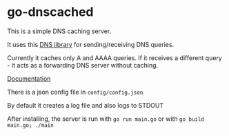 # go-dnscached

This is a simple DNS caching server.

It uses this [DNS library](https://github.com/miekg/dns) for sending/receiving DNS queries.

Currently it caches only A and AAAA queries.
If it receives a different query - it acts as a forwarding DNS server without caching.

[Documentation](https://godoc.org/github.com/dvlahovski/go-dnscached)

There is a json config file in `config/config.json`

By default it creates a log file and also logs to STDOUT

After installing, the server is run with `go run main.go` or with `go build main.go; ./main`
